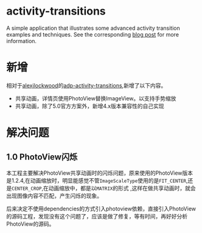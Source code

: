 # activity-transitions

A simple application that illustrates some advanced activity transition 
examples and techniques. See the corresponding [blog post](http://www.androiddesignpatterns.com/2014/12/activity-fragment-transitions-in-android-lollipop-part1.html) for more information.

# 新增

相对于[alexjlockwood](https://github.com/alexjlockwood)的[adp-activity-transitions](https://github.com/alexjlockwood/adp-activity-transitions),新增了以下内容。

* 共享动画，详情页使用PhotoView替换ImageView。以支持手势缩放
* 共享动画，除了5.0官方方案外，新增4.x版本兼容性的自己实现

# 解决问题

## 1.0 PhotoView闪烁
本工程主要解决PhotoView共享动画时的闪烁问题，原来使用的PhotoView版本是1.2.4,在动画缩放时，明显能感觉不管`ImageScaleType`使用的是`FIT_CENTER`,还是`CENTER_CROP`,在动画缩放中，都是以`MATRIX`的形式 ,这样在做共享动画时，就会出现图像内容不匹配，产生闪烁的现象。

后来决定不使用dependencies的方式引入photoview依赖，直接引入PhotoView的源码工程，发现没有这个问题了，应该是做了修复，等有时间，再好好分析PhotoView的源码。
